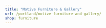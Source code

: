 ```yaml
---
title: "Motive Furniture & Gallery"
url: /portland/motive-furniture-and-gallery/
shop: furniture
---
```

